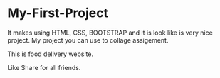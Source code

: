 # My-First-Project
It makes using HTML, CSS, BOOTSTRAP and it is look like is very nice project.
My project you can use to collage assigement.

This is food delivery website.

Like Share for all friends.
